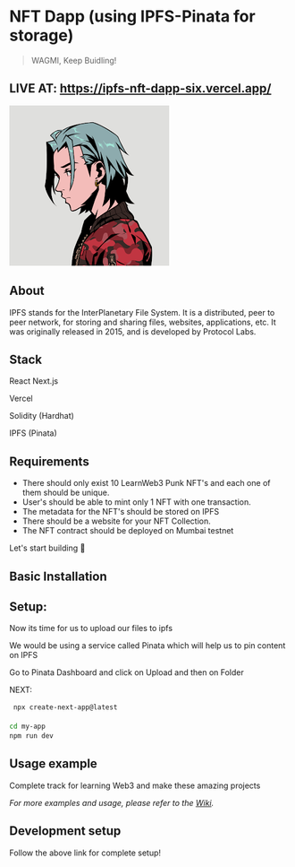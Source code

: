 # NFT Dapp (using IPFS-Pinata for storage)
> WAGMI, Keep Buidling!

## LIVE AT: https://ipfs-nft-dapp-six.vercel.app/

![logo](https://github.com/0xWick/IPFS-NFT-dapp/blob/5bb07e179b049ad5cde322b02acd115250b94786/ipfs-dapp/public/LW3Punks/3.png)

## About

IPFS stands for the InterPlanetary File System. It is a distributed, peer to peer network, for storing and sharing files, websites, applications, etc.
It was originally released in 2015, and is developed by Protocol Labs.

## Stack

React
Next.js

Vercel

Solidity (Hardhat)

IPFS (Pinata)

## Requirements

* There should only exist 10 LearnWeb3 Punk NFT's and each one of them should be unique.
* User's should be able to mint only 1 NFT with one transaction.
* The metadata for the NFT's should be stored on IPFS
* There should be a website for your NFT Collection.
* The NFT contract should be deployed on Mumbai testnet

Let's start building 🚀

## Basic Installation

## Setup:

Now its time for us to upload our files to ipfs

We would be using a service called Pinata which will help us to pin content on IPFS

Go to Pinata Dashboard and click on Upload and then on Folder

NEXT:

```sh
 npx create-next-app@latest

cd my-app
npm run dev
```

## Usage example

Complete track for learning Web3 and make these amazing projects

_For more examples and usage, please refer to the [Wiki][wiki]._

## Development setup

Follow the above link for complete setup!

<!-- Markdown link & img dfn's -->
[wiki]:  https://www.learnweb3.io/tracks/sophomore
